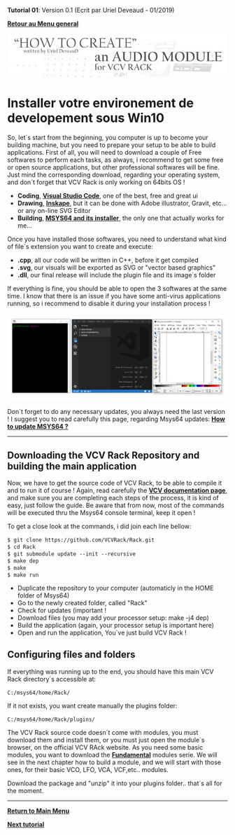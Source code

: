 **Tutorial 01**: Version 0.1 (Ecrit par Uriel Deveaud - 01/2019) 

[**Retour au Menu general**](../README.md)

![](images/header.jpg)

# Installer votre environement de developement sous Win10

So, let´s start from the beginning, you computer is up to become your building machine, but you need to prepare your setup to be able to build applications. First of all, you will need to download a couple of Free softwares to perform each tasks, as always, i recommend to get some free or open source applications, but other professional softwares will be fine. Just mind the corresponding download, regarding your operating system, and don´t forget that VCV Rack is only working on 64bits OS !

- **Coding**,  [**Visual Studio Code**](https://code.visualstudio.com/), one of the best, free and great ui
- **Drawing**, [**Inskape**](https://inkscape.org/), but it can be done with Adobe illustrator, Gravit, etc... or any on-line SVG Editor
- **Building**, [**MSYS64 and its installer**](https://www.msys2.org/), the only one that actually works for me...

Once you have installed those softwares, you need to understand what kind of file´s extension you want to create and execute:

- **.cpp**,  all our code will be written in C++, before it get compiled
- **.svg**, our visuals will be exported as SVG or "vector based graphics"
- **.dll**, our final release will include the plugin file and its image´s folder

If everything is fine, you should be able to open the 3 softwares at the same time. I know that there is an issue if you have some anti-virus applications running, so i recommend to disable it during your installation process !

![](images/1_software.jpg)

Don´t forget to do any necessary updates, you always need the last version ! I suggest you to read carefully this page, regarding Msys64 updates: [**How to update MSYS64 ?**](https://www.msys2.org/)

---

## Downloading the VCV Rack Repository and building the main application

Now, we have to get the source code of VCV Rack, to be able to compile it and to run it of course !
Again, read carefully the [**VCV documentation page**](https://vcvrack.com/manual/Building.html#setting-up-your-development-environment), and make sure you are completing each steps of the process, it is kind of easy, just follow the guide.
Be aware that from now, most of the commands will be executed thru the Msys64 console terminal, keep it open !

To get a close look at the commands, i did join each line bellow:
```
$ git clone https://github.com/VCVRack/Rack.git
$ cd Rack
$ git submodule update --init --recursive
$ make dep
$ make
$ make run
```
- Duplicate the repository to your computer (automaticly in the HOME folder of Msys64)
- Go to the newly created folder, called "Rack"
- Check for updates (important !
- Download files (you may add your processor setup: make -j4 dep)
- Build the application (again, your processor setup is important here)
- Open and run the application, You´ve just build VCV Rack !



## Configuring files and folders

If everything was running up to the end, you should have this main VCV Rack directory´s accessible at:
```
C:/msys64/home/Rack/
```
If it not exists, you want create manually the plugins folder:
```
C:/msys64/home/Rack/plugins/
```

The VCV Rack source code doesn´t come with modules, you must download them and install them, or you must just open the module´s browser, on the official VCV RAck website. As you need some basic modules, you want to download the [**Fundamental**](https://github.com/VCVRack/Fundamental) modules serie. We will see in the next chapter how to build a module, and we will start with those ones, for their basic VCO, LFO, VCA, VCF,etc.. modules.

Download the package and "unzip" it into your plugins folder.. that´s all for the moment.

---

[**Return to Main Menu**](../README.md)

[**Next tutorial**](tutorial_2.md)
